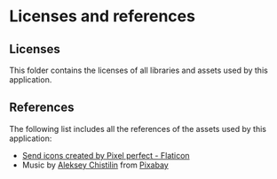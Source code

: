 # Licenses and references

## Licenses

This folder contains the licenses of all libraries and assets used by this application.

## References

The following list includes all the references of the assets used by this application:

- <a href="https://www.flaticon.com/free-icons/send" title="send icons">Send icons created by Pixel perfect - Flaticon</a>
- Music by <a href="https://pixabay.com/fr/users/lexin_music-28841948/?utm_source=link-attribution&utm_medium=referral&utm_campaign=music&utm_content=142838">Aleksey Chistilin</a> from <a href="https://pixabay.com//?utm_source=link-attribution&utm_medium=referral&utm_campaign=music&utm_content=142838">Pixabay</a>
